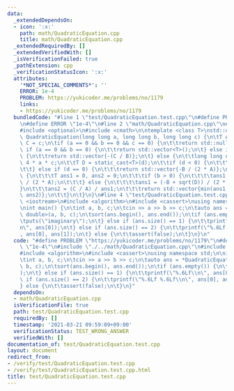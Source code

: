 ```yaml
---
data:
  _extendedDependsOn:
  - icon: ':x:'
    path: math/QuadraticEquation.cpp
    title: math/QuadraticEquation.cpp
  _extendedRequiredBy: []
  _extendedVerifiedWith: []
  _isVerificationFailed: true
  _pathExtension: cpp
  _verificationStatusIcon: ':x:'
  attributes:
    '*NOT_SPECIAL_COMMENTS*': ''
    ERROR: 1e-4
    PROBLEM: https://yukicoder.me/problems/no/1179
    links:
    - https://yukicoder.me/problems/no/1179
  bundledCode: "#line 1 \"test/QuadraticEquation.test.cpp\"\n#define PROBLEM \"https://yukicoder.me/problems/no/1179\"\
    \n#define ERROR \"1e-4\"\n#line 2 \"math/QuadraticEquation.cpp\"\n#include <vector>\n\
    #include <optional>\n#include <cmath>\n\ntemplate <class T>\nstd::optional<std::vector<T>>\
    \ QuadraticEquation(long long a, long long b, long long c) {\n\tT A = a, B = b,\
    \ C = c;\n\tif (a == 0 && b == 0 && c == 0) {\n\t\treturn std::nullopt;\n\t} else\
    \ if (a == 0 && b == 0) {\n\t\treturn std::vector<T>();\n\t} else if (a == 0)\
    \ {\n\t\treturn std::vector{-(C / B)};\n\t} else {\n\t\tlong long d = b * b -\
    \ 4 * a * c;\n\t\tT D = static_cast<T>(d);\n\t\tif (d < 0) {\n\t\t\treturn std::vector<T>();\n\
    \t\t} else if (d == 0) {\n\t\t\treturn std::vector{-B / (2 * A)};\n\t\t} else\
    \ {\n\t\t\tT ans1 = 0, ans2 = 0;\n\t\t\tif (b > 0) {\n\t\t\t\tans1 = (-B - sqrt(D))\
    \ / (2 * A);\n\t\t\t} else {\n\t\t\t\tans1 = (-B + sqrt(D)) / (2 * A);\n\t\t\t\
    }\n\t\t\tans2 = (C / A) / ans1;\n\t\t\treturn std::vector{min(ans1, ans2), max(ans1,\
    \ ans2)};\n\t\t}\n\t}\n}\n#line 4 \"test/QuadraticEquation.test.cpp\"\n#include\
    \ <iostream>\n#include <algorithm>\n#include <cassert>\nusing namespace std;\n\
    \nint main() {\n\tint a, b, c;\n\tcin >> a >> b >> c;\n\tauto ans = *QuadraticEquation<long\
    \ double>(a, b, c);\n\tsort(ans.begin(), ans.end());\n\tif (ans.empty()) {\n\t\
    \tputs(\"imaginary\");\n\t} else if (ans.size() == 1) {\n\t\tprintf(\"%.6Lf\\\
    n\", ans[0]);\n\t} else if (ans.size() == 2) {\n\t\tprintf(\"%.6Lf %.6Lf\\n\"\
    , ans[0], ans[1]);\n\t} else {\n\t\tassert(false);\n\t}\n}\n"
  code: "#define PROBLEM \"https://yukicoder.me/problems/no/1179\"\n#define ERROR\
    \ \"1e-4\"\n#include \"./../math/QuadraticEquation.cpp\"\n#include <iostream>\n\
    #include <algorithm>\n#include <cassert>\nusing namespace std;\n\nint main() {\n\
    \tint a, b, c;\n\tcin >> a >> b >> c;\n\tauto ans = *QuadraticEquation<long double>(a,\
    \ b, c);\n\tsort(ans.begin(), ans.end());\n\tif (ans.empty()) {\n\t\tputs(\"imaginary\"\
    );\n\t} else if (ans.size() == 1) {\n\t\tprintf(\"%.6Lf\\n\", ans[0]);\n\t} else\
    \ if (ans.size() == 2) {\n\t\tprintf(\"%.6Lf %.6Lf\\n\", ans[0], ans[1]);\n\t\
    } else {\n\t\tassert(false);\n\t}\n}"
  dependsOn:
  - math/QuadraticEquation.cpp
  isVerificationFile: true
  path: test/QuadraticEquation.test.cpp
  requiredBy: []
  timestamp: '2021-03-21 09:59:09+09:00'
  verificationStatus: TEST_WRONG_ANSWER
  verifiedWith: []
documentation_of: test/QuadraticEquation.test.cpp
layout: document
redirect_from:
- /verify/test/QuadraticEquation.test.cpp
- /verify/test/QuadraticEquation.test.cpp.html
title: test/QuadraticEquation.test.cpp
---
```

